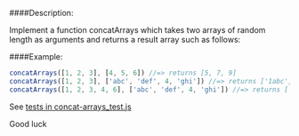 ####Description:

Implement a function concatArrays which takes two arrays of random length as arguments and returns a result array such as follows:


####Example:

```js
concatArrays([1, 2, 3], [4, 5, 6]) //=> returns [5, 7, 9]
concatArrays([1, 2, 3], ['abc', 'def', 4, 'ghi']) //=> returns ['1abc', '2def', 7, 'ghi']
concatArrays([1, 2, 3, 4, 6], ['abc', 'def', 4, 'ghi']) //=> returns ['1abc', '2def', 7, '4ghi', 6]
```

See [tests in concat-arrays_test.js](https://github.com/ivanStraltsou/code-wars/blob/master/katas/concat-arrays/concat-arrays_test.js)

Good luck
